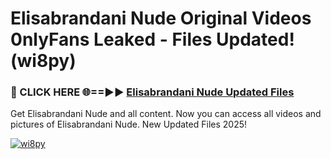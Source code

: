 # Elisabrandani Nude Original Videos 0nlyFans Leaked - Files Updated! (wi8py)

<h3>🔴 CLICK HERE 🌐==►► <a href="https://tinyurl.com/yrmya6cz" rel="nofollow">Elisabrandani Nude Updated Files</a></h3>

Get Elisabrandani Nude and all content. Now you can access all videos and pictures of Elisabrandani Nude. New Updated Files 2025!

[![wi8py](https://i.imgur.com/FMdXYCs.gif)](https://tinyurl.com/yrmya6cz)
